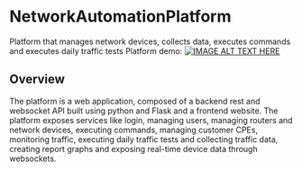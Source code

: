 # NetworkAutomationPlatform
Platform that manages network devices, collects data, executes commands and executes daily traffic tests
Platform demo: 
[![IMAGE ALT TEXT HERE](https://img.youtube.com/vi/u88NKXO2-Fs/1.jpg)](https://youtu.be/u88NKXO2-Fs?t=954)
## Overview
The platform is a web application, composed of a backend rest and websocket API built using python and Flask and a frontend website.
The platform exposes services like login, managing users, managing routers and network devices, executing commands, managing customer CPEs, monitoring traffic, executing daily traffic tests and collecting traffic data, creating report graphs and exposing real-time device data through websockets.
